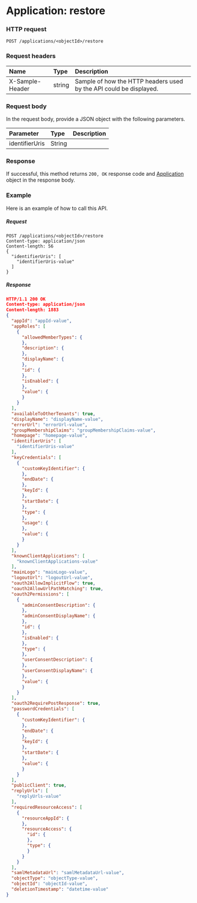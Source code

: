 # Application: restore


### HTTP request
```http
POST /applications/<objectId>/restore

```
### Request headers
| Name       | Type | Description|
|:---------------|:--------|:----------|
| X-Sample-Header  | string  | Sample of how the HTTP headers used by the API could be displayed.|

### Request body
In the request body, provide a JSON object with the following parameters.

| Parameter	   | Type	|Description|
|:---------------|:--------|:----------|
|identifierUris|String||

### Response
If successful, this method returns `200, OK` response code and [Application](../resources/application.md) object in the response body.

### Example
Here is an example of how to call this API.
##### Request
```http
POST /applications/<objectId>/restore
Content-type: application/json
Content-length: 56
{
  "identifierUris": [
    "identifierUris-value"
  ]
}
```
##### Response
```json
HTTP/1.1 200 OK
Content-type: application/json
Content-length: 1883
{
  "appId": "appId-value",
  "appRoles": [
    {
      "allowedMemberTypes": {
      },
      "description": {
      },
      "displayName": {
      },
      "id": {
      },
      "isEnabled": {
      },
      "value": {
      }
    }
  ],
  "availableToOtherTenants": true,
  "displayName": "displayName-value",
  "errorUrl": "errorUrl-value",
  "groupMembershipClaims": "groupMembershipClaims-value",
  "homepage": "homepage-value",
  "identifierUris": [
    "identifierUris-value"
  ],
  "keyCredentials": [
    {
      "customKeyIdentifier": {
      },
      "endDate": {
      },
      "keyId": {
      },
      "startDate": {
      },
      "type": {
      },
      "usage": {
      },
      "value": {
      }
    }
  ],
  "knownClientApplications": [
    "knownClientApplications-value"
  ],
  "mainLogo": "mainLogo-value",
  "logoutUrl": "logoutUrl-value",
  "oauth2AllowImplicitFlow": true,
  "oauth2AllowUrlPathMatching": true,
  "oauth2Permissions": [
    {
      "adminConsentDescription": {
      },
      "adminConsentDisplayName": {
      },
      "id": {
      },
      "isEnabled": {
      },
      "type": {
      },
      "userConsentDescription": {
      },
      "userConsentDisplayName": {
      },
      "value": {
      }
    }
  ],
  "oauth2RequirePostResponse": true,
  "passwordCredentials": [
    {
      "customKeyIdentifier": {
      },
      "endDate": {
      },
      "keyId": {
      },
      "startDate": {
      },
      "value": {
      }
    }
  ],
  "publicClient": true,
  "replyUrls": [
    "replyUrls-value"
  ],
  "requiredResourceAccess": [
    {
      "resourceAppId": {
      },
      "resourceAccess": {
        "id": {
        },
        "type": {
        }
      }
    }
  ],
  "samlMetadataUrl": "samlMetadataUrl-value",
  "objectType": "objectType-value",
  "objectId": "objectId-value",
  "deletionTimestamp": "datetime-value"
}
```

<!-- uuid: 4992b40a-d137-4f2b-871c-afab0b20613e
2015-10-09 16:03:13 UTC -->